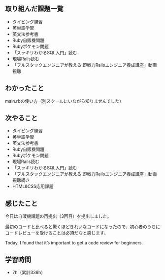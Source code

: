 ## 取り組んだ課題一覧
- タイピング練習
- 英単語学習
- 英文法参考書
- Ruby自販機問題
- Rubyポケモン問題
- 「スッキリわかるSQL入門」読む
- 現場Rails読む
- 「フルスタックエンジニアが教える 即戦力Railsエンジニア養成講座」動画視聴
## わかったこと
main.rbの使い方（別スクールにいながら知りませんでした）
## 次やること
- タイピング練習
- 英単語学習
- 英文法参考書
- Ruby自販機問題
- Rubyポケモン問題
- 現場Rails読む
- 「スッキリわかるSQL入門」読む
- 「フルスタックエンジニアが教える 即戦力Railsエンジニア養成講座」動画視聴続き
- HTML&CSS応用課題
## 感じたこと
今日は自販機課題の再提出（3回目）を提出しました。

最初のコードと比べると驚くほどきれいなコードになったので、初心者のうちにコードレビューを受けることは必須だなと感じます。

Today, I found that it’s important to get a code review for beginners.

## 学習時間
- 7h（累計336h）

